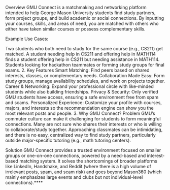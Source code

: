 Overview
GMU Connect is a matchmaking and networking platform intended to help George Mason University students find study partners, form project groups, and build academic or social connections. By inputting your courses, skills, and areas of need, you are matched with others who either have taken similar courses or possess complementary skills.

Example Use Cases:

Two students who both need to study for the same course (e.g., CS211) get matched.
A student needing help in CS211 and offering help in MATH114 finds a student offering help in CS211 but needing assistance in MATH114.
Students looking for hackathon teammates or forming study groups for final exams.
2. Key Features
Smart Matching: Find peers based on shared interests, classes, or complementary needs.
Collaboration Made Easy: Form study groups, manage availability schedules, and work on projects together.
Career & Networking: Expand your professional circle with like-minded students while also building friendships.
Privacy & Security: Only verified GMU students have access, ensuring a safe environment free from spam and scams.
Personalized Experience: Customize your profile with courses, majors, and interests so the recommendation engine can show you the most relevant posts and people.
3. Why GMU Connect?
Problem
GMU’s commuter culture can make it challenging for students to form meaningful connections. Many are not sure who shares their interests or who is willing to collaborate/study together. Approaching classmates can be intimidating, and there is no easy, centralized way to find study partners, particularly outside major-specific tutoring (e.g., math tutoring centers).

Solution
GMU Connect provides a trusted environment focused on smaller groups or one-on-one connections, powered by a need-based and interest-based matching system. It solves the shortcomings of broader platforms like LinkedIn, Handshake, and Reddit (where there is a high volume of irrelevant posts, spam, and scam risk) and goes beyond Mason360 (which mainly emphasizes large events and clubs but not individual-level connections).****
